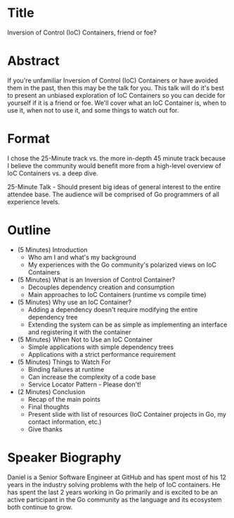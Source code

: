 # Title
Inversion of Control (IoC) Containers, friend or foe?

# Abstract
If you're unfamiliar Inversion of Control (IoC) Containers or have avoided them in the past, then this may be the talk for you. This talk will do it's best to present an unbiased exploration of IoC Containers so you can decide for yourself if it is a friend or foe. We'll cover what an IoC Container is, when to use it, when not to use it, and some things to watch out for.

# Format
I chose the 25-Minute track vs. the more in-depth 45 minute track because I believe the community would benefit more from a high-level overview of IoC Containers vs. a deep dive.

25-Minute Talk - Should present big ideas of general interest to the entire attendee base. The audience will be comprised of Go programmers of all experience levels.

# Outline
* (5 Minutes) Introduction
    * Who am I and what's my background
    * My experiences with the Go community's polarized views on IoC Containers
* (5 Minutes) What is an Inversion of Control Container?
    * Decouples dependency creation and consumption
    * Main approaches to IoC Containers (runtime vs compile time)
* (5 Minutes) Why use an IoC Container?
    * Adding a dependency doesn't require modifying the entire dependency tree
    * Extending the system can be as simple as implementing an interface and registering it with the container
* (5 Minutes) When Not to Use an IoC Container
    * Simple applications with simple dependency trees
    * Applications with a strict performance requirement
* (5 Minutes) Things to Watch For
    * Binding failures at runtime
    * Can increase the complexity of a code base
    * Service Locator Pattern - Please don't!
* (2 Minutes) Conclusion
    * Recap of the main points
    * Final thoughts
    * Present slide with list of resources (IoC Container projects in Go, my contact information, etc.)
    * Give thanks

# Speaker Biography
Daniel is a Senior Software Engineer at GitHub and has spent most of his 12 years in the industry solving problems with the help of IoC containers. He has spent the last 2 years working in Go primarily and is excited to be an active participant in the Go community as the language and its ecosystem both continue to grow.
